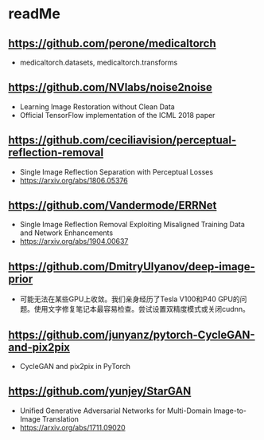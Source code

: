 # readMe

## https://github.com/perone/medicaltorch
- medicaltorch.datasets, medicaltorch.transforms

## https://github.com/NVlabs/noise2noise
- Learning Image Restoration without Clean Data
- Official TensorFlow implementation of the ICML 2018 paper

## https://github.com/ceciliavision/perceptual-reflection-removal
- Single Image Reflection Separation with Perceptual Losses
- https://arxiv.org/abs/1806.05376

## https://github.com/Vandermode/ERRNet
- Single Image Reflection Removal Exploiting Misaligned Training Data and Network Enhancements
- https://arxiv.org/abs/1904.00637

## https://github.com/DmitryUlyanov/deep-image-prior
- 可能无法在某些GPU上收敛。我们亲身经历了Tesla V100和P40 GPU的问题。使用文字修复笔记本最容易检查。尝试设置双精度模式或关闭cudnn。

## https://github.com/junyanz/pytorch-CycleGAN-and-pix2pix
- CycleGAN and pix2pix in PyTorch

## https://github.com/yunjey/StarGAN
- Unified Generative Adversarial Networks for Multi-Domain Image-to-Image Translation
- https://arxiv.org/abs/1711.09020
